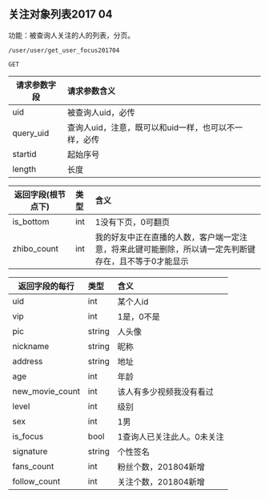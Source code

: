 
## 关注对象列表2017 04

功能：被查询人关注的人的列表，分页。
~~~
/user/user/get_user_focus201704
~~~
~~~
GET
~~~

| 请求参数字段        | 请求参数含义  |
| -------- |:------|
|uid|  被查询人uid，必传|
|query_uid|  查询人uid，注意，既可以和uid一样，也可以不一样，必传|
|startid| 起始序号  |
|length|长度  |

| 返回字段(根节点下)        | 类型 |含义  |
| -------- |:------|:------|
|is_bottom        |  int    | 1没有下页，0可翻页|
|zhibo_count        |  int    | 我的好友中正在直播的人数，客户端一定注意，将来此键可能删除，所以请一定先判断键存在，且不等于0才能显示|


| 返回字段的每行        | 类型 |含义  |
| -------- |:------|:------|
|   uid     | int | 某个人id |
|   vip     | int | 1是，0不是 |
|   pic     | string | 人头像 |
|   nickname| string | 昵称 |
|   address | string | 地址 |
|   age | int | 年龄 |
|   new_movie_count | int | 该人有多少视频我没有看过 |
|   level | int | 级别 |
|   sex | int | 1男 |
|   is_focus | bool | 1查询人已关注此人。0未关注 |
|   signature | string | 个性签名 |
|   fans_count | int | 粉丝个数，201804新增 |
|   follow_count | int | 关注个数，201804新增 |
 







